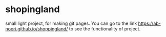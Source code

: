 # shopingland
small light project,
for making git pages.
You can go to the link https://ab-noori.github.io/shoppingland/ to see the functionality of project.
